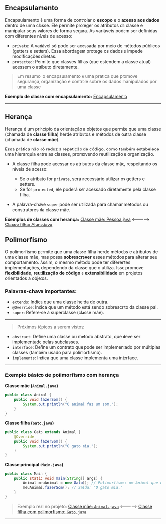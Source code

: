 ## Encapsulamento

Encapsulamento é uma forma de controlar o **escopo** e o **acesso aos dados** dentro de uma classe. Ele permite proteger os atributos da classe e manipular seus valores de forma segura. As variáveis podem ser definidas com diferentes níveis de acesso:

* `private`: A variável só pode ser acessada por meio de métodos públicos (getters e setters). Essa abordagem protege os dados e impede modificações diretas.
* `protected`: Permite que classes filhas (que estendem a classe atual) acessem o atributo diretamente.

> Em resumo, o encapsulamento é uma prática que promove segurança, organização e controle sobre os dados manipulados por uma classe.

**Exemplo de classe com encapsulamento:**
[Encapsulamento](../studyJava/src/main/java/com/marcos/study/POO/encapsulamento/Banco.java)

---

## Herança

Herança é um princípio da orientação a objetos que permite que uma classe (chamada de **classe filha**) herde atributos e métodos de outra classe (chamada de **classe mãe**).

Essa prática não só reduz a repetição de código, como também estabelece uma hierarquia entre as classes, promovendo reutilização e organização.

* A classe filha pode acessar os atributos da classe mãe, respeitando os níveis de acesso:

  * Se o atributo for `private`, será necessário utilizar os getters e setters.
  * Se for `protected`, ele poderá ser acessado diretamente pela classe filha.
* A palavra-chave `super` pode ser utilizada para chamar métodos ou construtores da classe mãe.

**Exemplos de classes com herança:**
[Classe mãe: Pessoa.java](../studyJava/src/main/java/com/marcos/study/POO/heranca/Pessoa.java) <----->
[Classe filha: Aluno.java](../studyJava/src/main/java/com/marcos/study/POO/heranca/Aluno.java)


## Polimorfismo

O polimorfismo permite que uma classe filha herde métodos e atributos de uma classe mãe, mas possa **sobrescrever** esses métodos para alterar seu comportamento. Assim, o mesmo método pode ter diferentes implementações, dependendo da classe que o utiliza. Isso promove **flexibilidade**, **reutilização de código** e **extensibilidade** em projetos orientados a objetos.

### Palavras-chave importantes:

* `extends`: Indica que uma classe herda de outra.
* `@Override`: Indica que um método está sendo sobrescrito da classe pai.
* `super`: Refere-se à superclasse (classe mãe).

---- 
>Próximos tópicos a serem vistos:
* `abstract`: Define uma classe ou método abstrato, que deve ser implementado pelas subclasses.
* `interface`: Define um contrato que pode ser implementado por múltiplas classes (também usado para polimorfismo).
* `implements`: Indica que uma classe implementa uma interface.

---

### Exemplo básico de polimorfismo com herança

**Classe mãe (`Animal.java`)**

```java
public class Animal {
    public void fazerSom() {
        System.out.println("O animal faz um som.");
    }
}
```

**Classe filha (`Gato.java`)**

```java
public class Gato extends Animal {
    @Override
    public void fazerSom() {
        System.out.println("O gato mia.");
    }
}
```

**Classe principal (`Main.java`)**

```java
public class Main {
    public static void main(String[] args) {
        Animal meuAnimal = new Gato(); // Polimorfismo: um Animal que é um Gato
        meuAnimal.fazerSom(); // Saída: "O gato mia."
    }
}
```

> Exemplo real no projeto:
> [Classe mãe: `Animal.java`](../studyJava/src/main/java/com/marcos/study/POO/polimorfismo/Animal.java) <----->
> [Classe filha com polimorfismo: `Gato.java`](../studyJava/src/main/java/com/marcos/study/POO/polimorfismo/Gato.java)

---

